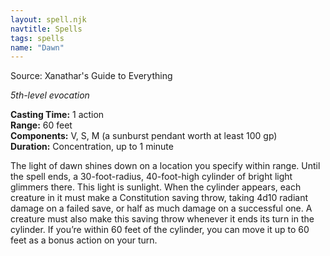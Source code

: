 ```yaml
---
layout: spell.njk
navtitle: Spells
tags: spells
name: "Dawn"
---
```

Source: Xanathar's Guide to Everything

_5th-level evocation_

**Casting Time:** 1 action  
**Range:** 60 feet  
**Components:** V, S, M (a sunburst pendant worth at least 100 gp)  
**Duration:** Concentration, up to 1 minute

The light of dawn shines down on a location you specify within range. Until the spell ends, a 30-foot-radius, 40-foot-high cylinder of bright light glimmers there. This light is sunlight. When the cylinder appears, each creature in it must make a Constitution saving throw, taking 4d10 radiant damage on a failed save, or half as much damage on a successful one. A creature must also make this saving throw whenever it ends its turn in the cylinder. If you’re within 60 feet of the cylinder, you can move it up to 60 feet as a bonus action on your turn.